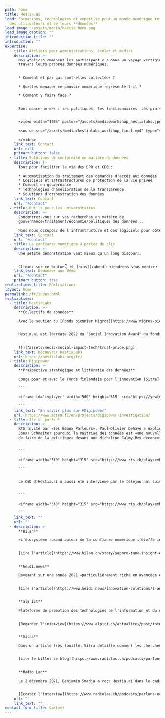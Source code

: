 ```yaml
---
path: home
title: Hestia.ai
lead: Formations, technologies et expertise pour un monde numérique respectueux
  des utilisateurs et de leurs **données**
lead_image: /assets/media/hestia_hero.png
lead_image_caption: ""
introduction_title: ""
introduction: ""
expertise:
  - title: Ateliers pour administrations, écoles et médias
    description: >-
      Nos ateliers emmènent les participant·e·s dans un voyage vertigineux à
      travers leurs propres données numériques.


      * Comment et par qui sont-elles collectées ?

      * Quelles menaces ce pouvoir numérique représente-t-il ?

      * Comment y faire face ?


      Sont concerné·e·s : les politiques, les fonctionnaires, les profs, les élèves et les journalistes.


      <video width="100%" poster="/assets/media/workshop_hestialabs.jpg"  controls>

      <source src="/assets/media/hestialabs_workshop_final.mp4" type="video/mp4">

      </video>
    link_text: Contact
    url: null
    primary_button: false
  - title: Solutions de conformité en matière de données
    description: |-
      Tout pour faciliter la vie des DPO et CDO :

      * Automatisation du traitement des demandes d'accès aux données
      * Logiciels et infrastructures de protection de la vie privée
      * Conseil en gouvernance
      * Technologies d'amélioration de la transparence
      * Solutions d'orchestration des données
    link_text: Contact
    url: "#contact"
  - title: Outils pour les universitaires
    description: >-
      Concentrez-vous sur vos recherches en matière de
      gouvernance/traitement/économie/politiques des données...

      Nous nous occupons de l'infrastructure et des logiciels pour obtenir, sécuriser, traiter et visualiser les données dont vous avez besoin, dans le plus grand respect de ceux qui les produisent.
    link_text: Contact
    url: "#contact"
  - title: La confiance numérique à portée de clic
    description: >-
      Une petite démonstration vaut mieux qu'un long discours.


      Cliquez sur ce bouton👇 et [nous](/about) viendrons vous montrer de quoi nous sommes capables.
    link_text: Demander une démo
    url: "#contact"
    primary_button: true
realizations_title: Réalisations
layout: home
permalink: /fr/index.html
realizations:
  - title: HestiaLabs
    description: >-
      **Collectifs de données**

      Avec le soutien du [Fonds pionnier Migros](https://www.migros-pionierfonds.ch/fr/pionniers/hestialabs), le projet [HestiaLabs](https://hestialabs.org/fr/) rend nos données exploitables à des fins de progrès social, via des collectifs "bottom-up" qui s'intéressent aux données de mobilité, aux travailleurs des plateformes, aux [utilisateurs d'applis de rencontre](https://dating-privacy.hestialabs.org/en/), à la littératie des données et à [l'économie de l'attention](https://eyeballs.hestialabs.org/en/).


      Hestia.ai est lauréate 2022 du "Social Innovation Award" du fonds Herbert & Audrey Rosenfield parmi les 12 entreprises sélectionnées pour participer au [programme Tech4Trust de la Trust Valley](https://trustvalley.swiss/tech4trust/).


      ![](/assets/media/social-impact-tech4trust-price.png)
    link_text: Découvrir HestiaLabs
    url: https://hestialabs.org/fr/
  - title: Digipower
    description: >-
      **Prospective stratégique et littératie des données**

      Conçu pour et avec le Fonds finlandais pour l'innovation [Sitra](https://www.sitra.fi/en/), l'enquête Digipower est un programme de littératie des données pour hauts fonctionnaires et dirigeants, basé sur l'analyse de leurs propres données. Il décrypte l'influence des données sur la distribution des pouvoirs économique et politique.

      ```

      <iframe id='ivplayer' width='560' height='315' src='https://yewtu.be/embed/fOfEo9YKvBs?t=5' style='border:none;'></iframe>

      ```
    link_text: "En savoir plus sur #Digipower"
    url: https://www.sitra.fi/en/projects/digipower-investigation/
  - title: Ils en parlent
    description: >-
      RTS Invité par «Les Beaux Parleurs», Paul-Olivier Dehaye a expliqué à
      Jonas Schneiter pourquoi la maitrise des données est «une nouvelle manière
      de faire de la politique» devant une Micheline Calmy-Rey déconcertée


      ```

      <iframe width="560" height="315" src="https://www.rts.ch/play/embed?urn=urn:rts:video:13060016&startTime=3465&subdivisions=false" allowfullscreen allow="geolocation *; autoplay; encrypted-media"></iframe>

      ```


      Le CEO d’Hestia.ai a aussi été interviewé par le téléjournal suisse sur la liberté d’expression promise par Elon Musk suite à son annonce du rachat de Twitter.


      ```

      <iframe width="560" height="315" src="https://www.rts.ch/play/embed?urn=urn:rts:video:13064649&startTime=1260&subdivisions=false" allowfullscreen allow="geolocation *; autoplay; encrypted-media"></iframe>

      ```
    link_text: ""
    url: ""
  - description: >-
      **Bilan**

      «L’écosystéme romand autour de la confiance numérique s’étoffe indéniablement» écrit Bilan. Avec ses formations sur les données et leur monétisation, Hestia.ai en est l’une des figures de proue.


      [Lire l'article](https://www.bilan.ch/story/saporo-tune-insight-et-proddaft-primees-par-la-trust-valley-lemanique-792567715627)


      **heidi.news**

      Revenant sur une année 2021 «particulièrement riche en avancées en matière de protection de la vie privée numérique», heidi.news a interrogé le PDG d'Hestia.ai pour envisager une année 2022 qui sera «cruciale pour la préservation de la vie privée.» 


      [Lire l'article](https://www.heidi.news/innovation-solutions/l-annee-2022-sera-cruciale-pour-la-preservation-de-la-vie-privee)


      **alp ict**

      Plateforme de promotion des technologies de l'information et du numérique en Suisse occidentale, alp ict s'est intéressé aux activités d'Hestia.ai et d'HestiaLabs dans sa newsletter vidéo de novembre 2021.


      [Regarder l'interview](https://www.alpict.ch/actualites/post/interview-de-charles-foucault-dumas-hestialabs)


      **Sitra**

      Dans un article très fouillé, Sitra détaille comment les chercheurs d'Hestia.ai coachent les décideurs·euses participant à l'enquête Digipower à « prendre le contrôle de leur propre vie numérique. »


      [Lire le billet de blog](https://www.radiolac.ch/podcasts/parlons-economie-02122021-1422-143007/)


      **Radio Lac**

      Le 2 décembre 2021, Benjamin Smadja a reçu Hestia.ai dans le cadre de son émission Parlons économie, en partenariat avec la Chambre de commerce, d'industrie et des services de Genève.


      [Ecouter l'interview](https://www.radiolac.ch/podcasts/parlons-economie-02122021-1422-143007/)
    url: ""
    link_text: ""
contact_form_title: Contact
---
```


